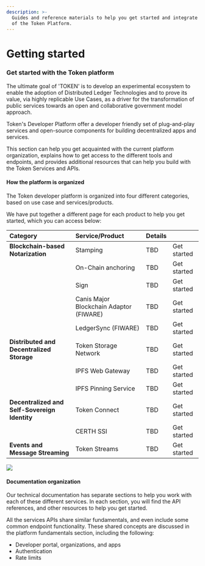 ```yaml
---
description: >-
  Guides and reference materials to help you get started and integrate your use
  of the Token Platform.
---
```


# Getting started

### Get started with the Token platform

The ultimate goal of 'TOKEN' is to develop an experimental ecosystem to enable the adoption of Distributed Ledger Technologies and to prove its value, via highly replicable Use Cases, as a driver for the transformation of public services towards an open and collaborative government model approach.

Token's Developer Platform offer a developer friendly set of plug-and-play services and open-source components for building decentralized apps and services. 

This section can help you get acquainted with the current platform organization, explains how to get access to the different tools and endpoints, and provides additional resources that can help you build with the Token Services and APIs.  
 

#### How the platform is organized

The Token developer platform is organized into four different categories, based on use case and services/products. 

We have put together a different page for each product to help you get started, which you can access below:  
 

| Category | Service/Product | **Details** |  |
| :--- | :--- | :--- | :--- |
| **Blockchain-based Notarization** | Stamping | TBD   | Get started |
|  | On-Chain anchoring | TBD | Get started |
|  | Sign | TBD | Get started |
|  | Canis Major Blockchain Adaptor \(FIWARE\) | TBD | Get started |
|  | LedgerSync \(FIWARE\) | TBD | Get started |
| **Distributed and Decentralized Storage** | Token Storage Network | TBD | Get started |
|  | IPFS Web Gateway | TBD | Get started |
|  | IPFS Pinning Service | TBD | Get started |
| **Decentralized and Self-Sovereign Identity** | Token Connect | TBD | Get started |
|  | CERTH SSI | TBD | Get started |
| **Events and Message Streaming** | Token Streams | TBD   | Get started |

![](https://cdn.cms-twdigitalassets.com/content/dam/developer-twitter/docs/spacer.png.img.fullhd.medium.png)

#### Documentation organization

Our technical documentation has separate sections to help you work with each of these different services. In each section, you will find the API references, and other resources to help you get started.

All the services APIs share similar fundamentals, and even include some common endpoint functionality. These shared concepts are discussed in the platform fundamentals section, including the following:

* Developer portal, organizations, and apps
* Authentication
* Rate limits

